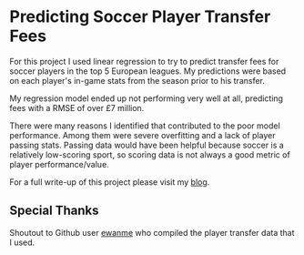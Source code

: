 # Predicting Soccer Player Transfer Fees

For this project I used linear regression to try to predict transfer fees for soccer players in the top 5 European leagues. My predictions were based on each player's in-game stats from the season prior to his transfer.

My regression model ended up not performing very well at all, predicting fees with a RMSE of over £7 million.

There were many reasons I identified that contributed to the poor model performance. Among them were severe overfitting and a lack of player passing stats. Passing data would have been helpful because soccer is a relatively low-scoring sport, so scoring data is not always a good metric of player performance/value.

For a full write-up of this project please visit my [blog](https://www.noah-halpern.com/predicting-soccer-player-transfer-fees/).

## Special Thanks

Shoutout to Github user [ewanme](https://github.com/ewenme/transfers) who compiled the player transfer data that I used.
